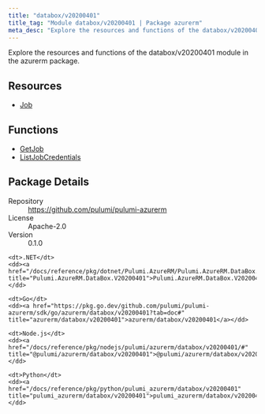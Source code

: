 ```yaml
---
title: "databox/v20200401"
title_tag: "Module databox/v20200401 | Package azurerm"
meta_desc: "Explore the resources and functions of the databox/v20200401 module in the azurerm package."
---
```


<!-- WARNING: this file was generated by Pulumi Docs Generator. -->
<!-- Do not edit by hand unless you're certain you know what you are doing! -->

Explore the resources and functions of the databox/v20200401 module in the azurerm package.

<h2 id="resources">Resources</h2>
<ul class="api">
    <li><a href="job" title="Job"><span class="symbol resource"></span>Job</a></li>
</ul>

<h2 id="functions">Functions</h2>
<ul class="api">
    <li><a href="getjob" title="GetJob"><span class="symbol function"></span>GetJob</a></li>
    <li><a href="listjobcredentials" title="ListJobCredentials"><span class="symbol function"></span>ListJobCredentials</a></li>
</ul>

<h2 id="package-details">Package Details</h2>
<dl class="package-details">
	<dt>Repository</dt>
	<dd><a href="https://github.com/pulumi/pulumi-azurerm">https://github.com/pulumi/pulumi-azurerm</a></dd>
	<dt>License</dt>
	<dd>Apache-2.0</dd>
	<dt>Version</dt>
	<dd>0.1.0</dd>
</dl>



<dl class="tabular">

    <dt>.NET</dt>
    <dd><a href="/docs/reference/pkg/dotnet/Pulumi.AzureRM/Pulumi.AzureRM.DataBox.V20200401.html" title="Pulumi.AzureRM.DataBox.V20200401">Pulumi.AzureRM.DataBox.V20200401</a></dd>

    <dt>Go</dt>
    <dd><a href="https://pkg.go.dev/github.com/pulumi/pulumi-azurerm/sdk/go/azurerm/databox/v20200401?tab=doc#" title="azurerm/databox/v20200401">azurerm/databox/v20200401</a></dd>

    <dt>Node.js</dt>
    <dd><a href="/docs/reference/pkg/nodejs/pulumi/azurerm/databox/v20200401/#" title="@pulumi/azurerm/databox/v20200401">@pulumi/azurerm/databox/v20200401</a></dd>

    <dt>Python</dt>
    <dd><a href="/docs/reference/pkg/python/pulumi_azurerm/databox/v20200401" title="pulumi_azurerm/databox/v20200401">pulumi_azurerm/databox/v20200401</a></dd>

</dl>


